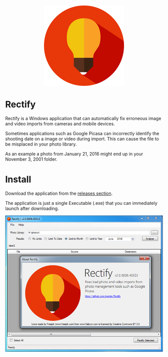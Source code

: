 <p align="center">
  <img src="https://raw.githubusercontent.com/sverrirs/Rectify/master/RectifyUI/images/light-bulb-512.png" alt="Rectify logo"  property="og:image" width="256"/>
</p>

# Rectify
Rectify is a Windows application that can automatically fix erroneous image and video imports from cameras and mobile devices. 

Sometimes applications such as Google Picasa can incorrectly identify the shooting date on a image or video during import. This can cause the file to be misplaced in your photo library. 

As an example a photo from January 21, 2016 might end up in your November 3, 2001 folder.

# Install
Download the application from the <a href="https://github.com/sverrirs/Rectify/releases">releases section</a>. 

The application is just a single Executable (.exe) that you can immediately launch after downloading.

<p align="center">
  <img src="https://raw.githubusercontent.com/sverrirs/Rectify/master/Docs/v2.0/screenshot.png" alt="Rectify's main screen" />
</p>

<link href='https://raw.githubusercontent.com/sverrirs/Rectify/master/RectifyUI/images/light-bulb-512.png' rel='image_src'/>
<meta content='https://raw.githubusercontent.com/sverrirs/Rectify/master/RectifyUI/images/light-bulb-512.png' property='og:image'/>
<meta content='https://raw.githubusercontent.com/sverrirs/Rectify/master/RectifyUI/images/light-bulb-512.png' name='twitter:image:src'/>